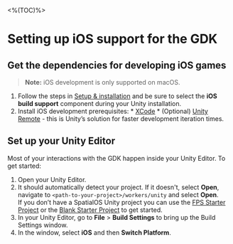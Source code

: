 <%(TOC)%>

# Setting up iOS support for the GDK

## Get the dependencies for developing iOS games

> **Note:** iOS development is only supported on macOS.

  1. Follow the steps in [Setup & installation]({{urlRoot}}/machine-setup) and be sure to select the **iOS build support** component during your Unity installation.
  1. Install iOS development prerequisites:
    * [XCode](https://developer.apple.com/xcode/)
    * (Optional) [Unity Remote](https://itunes.apple.com/gb/app/unity-remote-5/id871767552?mt=8) - this is Unity’s solution for faster development iteration times.

## Set up your Unity Editor

Most of your interactions with the GDK happen inside your Unity Editor. To get started:

1. Open your Unity Editor.
1. It should automatically detect your project. If it doesn't, select **Open**, navigate to `<path-to-your-project>/workers/unity` and select **Open**.<br>
If you don’t have a SpatialOS Unity project you can use the [FPS Starter Project]({{urlRoot}}/projects/fps/get-started/get-started) or the [Blank Starter Project]({{urlRoot}}/projects/blank/overview) to get started.
1. In your Unity Editor, go to **File** > **Build Settings** to bring up the Build Settings window. 
1. In the window, select **iOS** and then **Switch Platform**.
